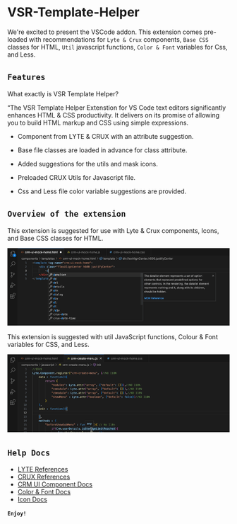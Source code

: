 # VSR-Template-Helper

We're excited to present the VSCode addon. This extension comes pre-loaded with recommendations for `Lyte & Crux` components, `Base CSS` classes for HTML, `Util` javascript functions, `Color & Font` variables for Css, and Less.

## `Features`

What exactly is VSR Template Helper?

“The VSR Template Helper Extenstion for VS Code text editors significantly enhances HTML & CSS productivity. It delivers on its promise of allowing you to build HTML markup and CSS using simple expressions.

- Component from LYTE & CRUX with an attribute suggestion.

- Base file classes are loaded in advance for class attribute.

- Added suggestions for the utils and mask icons.

- Preloaded CRUX Utils for Javascript file.

- Css and Less file color variable suggestions are provided.

## `Overview of the extension`

This extension is suggested for use with Lyte & Crux components, Icons, and Base CSS classes for HTML.

![VSR Template Helper](common/VSCode1.gif)

This extension is suggested with util JavaScript functions, Colour & Font variables for CSS, and Less.

![VSR Template Helper](common/VSCode2.gif)

## `Help Docs`

- [LYTE References](https://lyte.csez.zohocorpin.com/home)
- [CRUX References](http://crux-components/component/introduction)
- [CRM UI Component Docs](http://zcrm-ui-imac:8888/Ui-team/GowriPrasanth/crm-ui-components/)
- [Color & Font Docs](http://zcrm-ui-imac:8888/Ui-team/Muneeshwaran/2021/crm-component-help-doc/)
- [Icon Docs](http://zcrm-ui-imac:8888/Ui-team/Muneeshwaran/2021/crm-icon-helpdoc/)

**`Enjoy!`**